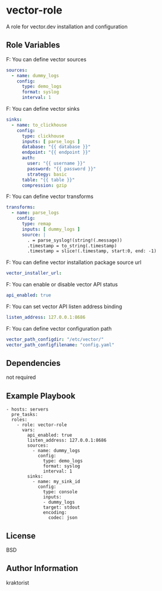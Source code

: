 vector-role
=========

A role for vector.dev installation and configuration

Role Variables
--------------

F: You can define vector sources

```yaml
sources:
  - name: dummy_logs
    config:
      type: demo_logs
      format: syslog
      interval: 1
```

F: You can define vector sinks

```yaml
sinks:
  - name: to_clickhouse
    config:
      type: clickhouse
      inputs: [ parse_logs ]
      database: "{{ database }}"
      endpoint: "{{ endpoint }}"
      auth:
        user: "{{ username }}"
        password: "{{ password }}"
        strategy: basic
      table: "{{ table }}"
      compression: gzip
```

F: You can define vector transforms

```yaml
transforms:
  - name: parse_logs
    config:
      type: remap
      inputs: [ dummy_logs ]
      source: |
        . = parse_syslog!(string!(.message))
        .timestamp = to_string(.timestamp)
        .timestamp = slice!(.timestamp, start:0, end: -1)
```
F: You can define vector installation package source url

```yaml
vector_installer_url: 
```
F: You can enable or disable vector API status

```yaml
api_enabled: true
```

F: You can set vector API listen address binding

```yaml
listen_address: 127.0.0.1:8686
```

F: You can define vector configuration path

```yaml
vector_path_configdir: "/etc/vector/"
vector_path_configfilename: "config.yaml"
```


Dependencies
------------

not required

Example Playbook
----------------

    - hosts: servers
      pre_tasks:
      roles:
        - role: vector-role
          vars:
            api_enabled: true
            listen_address: 127.0.0.1:8686
            sources:
              - name: dummy_logs
                config:
                  type: demo_logs
                  format: syslog
                  interval: 1
            sinks:
              - name: my_sink_id
                config:
                  type: console
                  inputs:
                  - dummy_logs
                  target: stdout
                  encoding:
                    codec: json            

License
-------

BSD

Author Information
------------------

kraktorist
